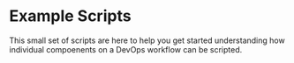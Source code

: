 # Example Scripts
This small set of scripts are here to help you get started understanding how individual compoenents on a DevOps workflow can be scripted.
